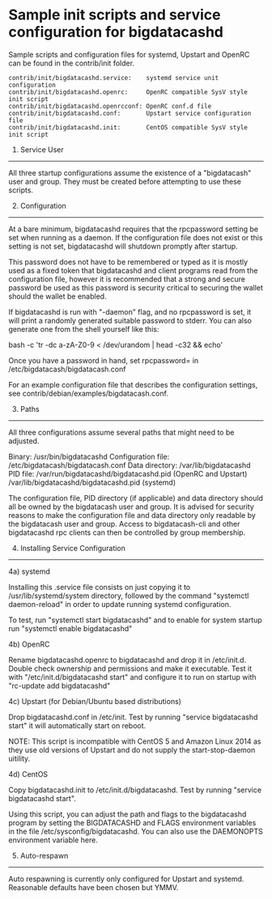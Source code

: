 Sample init scripts and service configuration for bigdatacashd
==========================================================

Sample scripts and configuration files for systemd, Upstart and OpenRC
can be found in the contrib/init folder.

    contrib/init/bigdatacashd.service:    systemd service unit configuration
    contrib/init/bigdatacashd.openrc:     OpenRC compatible SysV style init script
    contrib/init/bigdatacashd.openrcconf: OpenRC conf.d file
    contrib/init/bigdatacashd.conf:       Upstart service configuration file
    contrib/init/bigdatacashd.init:       CentOS compatible SysV style init script

1. Service User
---------------------------------

All three startup configurations assume the existence of a "bigdatacash" user
and group.  They must be created before attempting to use these scripts.

2. Configuration
---------------------------------

At a bare minimum, bigdatacashd requires that the rpcpassword setting be set
when running as a daemon.  If the configuration file does not exist or this
setting is not set, bigdatacashd will shutdown promptly after startup.

This password does not have to be remembered or typed as it is mostly used
as a fixed token that bigdatacashd and client programs read from the configuration
file, however it is recommended that a strong and secure password be used
as this password is security critical to securing the wallet should the
wallet be enabled.

If bigdatacashd is run with "-daemon" flag, and no rpcpassword is set, it will
print a randomly generated suitable password to stderr.  You can also
generate one from the shell yourself like this:

bash -c 'tr -dc a-zA-Z0-9 < /dev/urandom | head -c32 && echo'

Once you have a password in hand, set rpcpassword= in /etc/bigdatacash/bigdatacash.conf

For an example configuration file that describes the configuration settings,
see contrib/debian/examples/bigdatacash.conf.

3. Paths
---------------------------------

All three configurations assume several paths that might need to be adjusted.

Binary:              /usr/bin/bigdatacashd
Configuration file:  /etc/bigdatacash/bigdatacash.conf
Data directory:      /var/lib/bigdatacashd
PID file:            /var/run/bigdatacashd/bigdatacashd.pid (OpenRC and Upstart)
                     /var/lib/bigdatacashd/bigdatacashd.pid (systemd)

The configuration file, PID directory (if applicable) and data directory
should all be owned by the bigdatacash user and group.  It is advised for security
reasons to make the configuration file and data directory only readable by the
bigdatacash user and group.  Access to bigdatacash-cli and other bigdatacashd rpc clients
can then be controlled by group membership.

4. Installing Service Configuration
-----------------------------------

4a) systemd

Installing this .service file consists on just copying it to
/usr/lib/systemd/system directory, followed by the command
"systemctl daemon-reload" in order to update running systemd configuration.

To test, run "systemctl start bigdatacashd" and to enable for system startup run
"systemctl enable bigdatacashd"

4b) OpenRC

Rename bigdatacashd.openrc to bigdatacashd and drop it in /etc/init.d.  Double
check ownership and permissions and make it executable.  Test it with
"/etc/init.d/bigdatacashd start" and configure it to run on startup with
"rc-update add bigdatacashd"

4c) Upstart (for Debian/Ubuntu based distributions)

Drop bigdatacashd.conf in /etc/init.  Test by running "service bigdatacashd start"
it will automatically start on reboot.

NOTE: This script is incompatible with CentOS 5 and Amazon Linux 2014 as they
use old versions of Upstart and do not supply the start-stop-daemon uitility.

4d) CentOS

Copy bigdatacashd.init to /etc/init.d/bigdatacashd. Test by running "service bigdatacashd start".

Using this script, you can adjust the path and flags to the bigdatacashd program by
setting the BIGDATACASHD and FLAGS environment variables in the file
/etc/sysconfig/bigdatacashd. You can also use the DAEMONOPTS environment variable here.

5. Auto-respawn
-----------------------------------

Auto respawning is currently only configured for Upstart and systemd.
Reasonable defaults have been chosen but YMMV.

